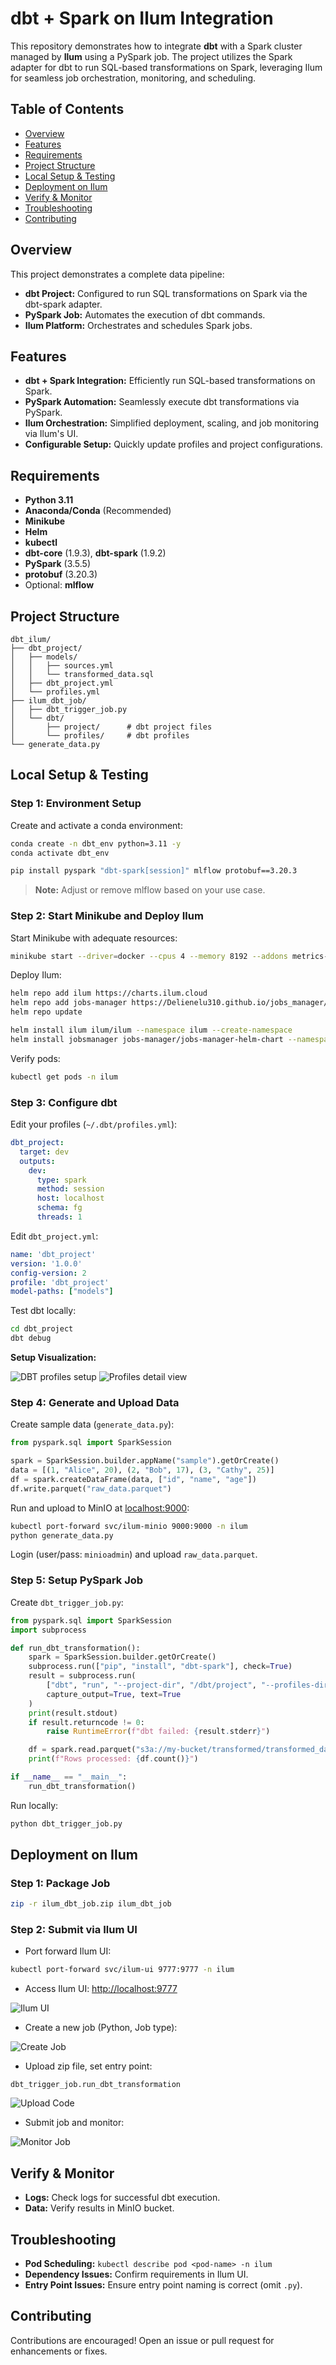 # dbt + Spark on Ilum Integration

This repository demonstrates how to integrate **dbt** with a Spark cluster managed by **Ilum** using a PySpark job. The project utilizes the Spark adapter for dbt to run SQL-based transformations on Spark, leveraging Ilum for seamless job orchestration, monitoring, and scheduling.

## Table of Contents

- [Overview](#overview)
- [Features](#features)
- [Requirements](#requirements)
- [Project Structure](#project-structure)
- [Local Setup & Testing](#local-setup--testing)
- [Deployment on Ilum](#deployment-on-ilum)
- [Verify & Monitor](#verify--monitor)
- [Troubleshooting](#troubleshooting)
- [Contributing](#contributing)

## Overview

This project demonstrates a complete data pipeline:

- **dbt Project:** Configured to run SQL transformations on Spark via the dbt-spark adapter.
- **PySpark Job:** Automates the execution of dbt commands.
- **Ilum Platform:** Orchestrates and schedules Spark jobs.

## Features

- **dbt + Spark Integration:** Efficiently run SQL-based transformations on Spark.
- **PySpark Automation:** Seamlessly execute dbt transformations via PySpark.
- **Ilum Orchestration:** Simplified deployment, scaling, and job monitoring via Ilum's UI.
- **Configurable Setup:** Quickly update profiles and project configurations.

## Requirements

- **Python 3.11**
- **Anaconda/Conda** (Recommended)
- **Minikube**
- **Helm**
- **kubectl**
- **dbt-core** (1.9.3), **dbt-spark** (1.9.2)
- **PySpark** (3.5.5)
- **protobuf** (3.20.3)
- Optional: **mlflow**

## Project Structure

```
dbt_ilum/
├── dbt_project/
│   ├── models/
│   │   ├── sources.yml
│   │   └── transformed_data.sql
│   ├── dbt_project.yml
│   └── profiles.yml
├── ilum_dbt_job/
│   ├── dbt_trigger_job.py
│   └── dbt/
│       ├── project/      # dbt project files
│       └── profiles/     # dbt profiles
└── generate_data.py
```

## Local Setup & Testing

### Step 1: Environment Setup

Create and activate a conda environment:

```bash
conda create -n dbt_env python=3.11 -y
conda activate dbt_env

pip install pyspark "dbt-spark[session]" mlflow protobuf==3.20.3
```

> **Note:** Adjust or remove mlflow based on your use case.

### Step 2: Start Minikube and Deploy Ilum

Start Minikube with adequate resources:

```bash
minikube start --driver=docker --cpus 4 --memory 8192 --addons metrics-server
```

Deploy Ilum:

```bash
helm repo add ilum https://charts.ilum.cloud
helm repo add jobs-manager https://Delienelu310.github.io/jobs_manager/jobs-manager-helm-repo/
helm repo update

helm install ilum ilum/ilum --namespace ilum --create-namespace
helm install jobsmanager jobs-manager/jobs-manager-helm-chart --namespace ilum
```

Verify pods:

```bash
kubectl get pods -n ilum
```

### Step 3: Configure dbt

Edit your profiles (`~/.dbt/profiles.yml`):

```yaml
dbt_project:
  target: dev
  outputs:
    dev:
      type: spark
      method: session
      host: localhost
      schema: fg
      threads: 1
```

Edit `dbt_project.yml`:

```yaml
name: 'dbt_project'
version: '1.0.0'
config-version: 2
profile: 'dbt_project'
model-paths: ["models"]
```

Test dbt locally:

```bash
cd dbt_project
dbt debug
```

**Setup Visualization:**

![DBT profiles setup](https://github.com/user-attachments/assets/5c52c812-0f88-4447-971a-46a827299697)
![Profiles detail view](https://github.com/user-attachments/assets/3fde9292-028a-4d5e-a0d3-4defa50505a8)

### Step 4: Generate and Upload Data

Create sample data (`generate_data.py`):

```python
from pyspark.sql import SparkSession

spark = SparkSession.builder.appName("sample").getOrCreate()
data = [(1, "Alice", 20), (2, "Bob", 17), (3, "Cathy", 25)]
df = spark.createDataFrame(data, ["id", "name", "age"])
df.write.parquet("raw_data.parquet")
```

Run and upload to MinIO at [localhost:9000](http://localhost:9000):

```bash
kubectl port-forward svc/ilum-minio 9000:9000 -n ilum
python generate_data.py
```

Login (user/pass: `minioadmin`) and upload `raw_data.parquet`.

### Step 5: Setup PySpark Job

Create `dbt_trigger_job.py`:

```python
from pyspark.sql import SparkSession
import subprocess

def run_dbt_transformation():
    spark = SparkSession.builder.getOrCreate()
    subprocess.run(["pip", "install", "dbt-spark"], check=True)
    result = subprocess.run(
        ["dbt", "run", "--project-dir", "/dbt/project", "--profiles-dir", "/dbt/profiles"],
        capture_output=True, text=True
    )
    print(result.stdout)
    if result.returncode != 0:
        raise RuntimeError(f"dbt failed: {result.stderr}")

    df = spark.read.parquet("s3a://my-bucket/transformed/transformed_data.parquet")
    print(f"Rows processed: {df.count()}")

if __name__ == "__main__":
    run_dbt_transformation()
```

Run locally:

```bash
python dbt_trigger_job.py
```

## Deployment on Ilum

### Step 1: Package Job

```bash
zip -r ilum_dbt_job.zip ilum_dbt_job
```

### Step 2: Submit via Ilum UI

- Port forward Ilum UI:

```bash
kubectl port-forward svc/ilum-ui 9777:9777 -n ilum
```

- Access Ilum UI: [http://localhost:9777](http://localhost:9777)

![Ilum UI](https://github.com/user-attachments/assets/48f5994c-85ff-4a7a-85be-7e55fb448b37)

- Create a new job (Python, Job type):

![Create Job](https://github.com/user-attachments/assets/682b1448-4ba4-44d6-8c94-ee23af95b914)

- Upload zip file, set entry point:

```
dbt_trigger_job.run_dbt_transformation
```

![Upload Code](https://github.com/user-attachments/assets/71d45214-c96f-46d0-bb49-3bd33603a4de)

- Submit job and monitor:

![Monitor Job](https://github.com/user-attachments/assets/1b281bbe-e4e5-475b-8875-874e1c39dea1)

## Verify & Monitor

- **Logs:** Check logs for successful dbt execution.
- **Data:** Verify results in MinIO bucket.

## Troubleshooting

- **Pod Scheduling:** `kubectl describe pod <pod-name> -n ilum`
- **Dependency Issues:** Confirm requirements in Ilum UI.
- **Entry Point Issues:** Ensure entry point naming is correct (omit `.py`).

## Contributing

Contributions are encouraged! Open an issue or pull request for enhancements or fixes.
